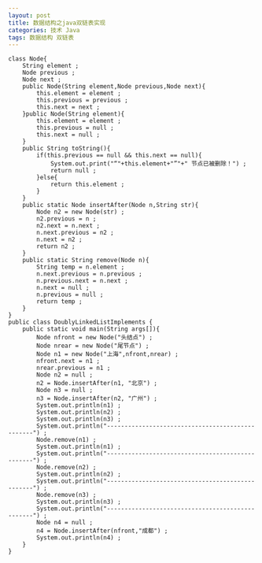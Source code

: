 ```yaml
---
layout: post
title: 数据结构之java双链表实现
categories: 技术 Java
tags: 数据结构 双链表
---
```


    class Node{
		String element ;
		Node previous ;
		Node next ;
		public Node(String element,Node previous,Node next){
			this.element = element ;
			this.previous = previous ;
			this.next = next ;
		}public Node(String element){
			this.element = element ;
			this.previous = null ;
			this.next = null ;
		}
		public String toString(){
			if(this.previous == null && this.next == null){
				System.out.print("“"+this.element+"”"+" 节点已被删除！") ;
				return null ;
			}else{
				return this.element ;
			}
		}
		public static Node insertAfter(Node n,String str){
			Node n2 = new Node(str) ;
			n2.previous = n ;
			n2.next = n.next ;
			n.next.previous = n2 ;
			n.next = n2 ;
			return n2 ;
		}
		public static String remove(Node n){
			String temp = n.element ;
			n.next.previous = n.previous ;
			n.previous.next = n.next ;
			n.next = null ;
			n.previous = null ;
			return temp ;
		}
    }
    public class DoublyLinkedListImplements {
		public static void main(String args[]){
			Node nfront = new Node("头结点") ;
			Node nrear = new Node("尾节点") ;
			Node n1 = new Node("上海",nfront,nrear) ;
			nfront.next = n1 ;
			nrear.previous = n1 ;
			Node n2 = null ;
			n2 = Node.insertAfter(n1, "北京") ;
			Node n3 = null ;
			n3 = Node.insertAfter(n2, "广州") ;
			System.out.println(n1) ;
			System.out.println(n2) ;
			System.out.println(n3) ;
			System.out.println("-------------------------------------------------") ;
			Node.remove(n1) ;
			System.out.println(n1) ;
			System.out.println("-------------------------------------------------") ;
			Node.remove(n2) ;
			System.out.println(n2) ;
			System.out.println("-------------------------------------------------") ;
			Node.remove(n3) ;
			System.out.println(n3) ;
			System.out.println("-------------------------------------------------") ;
			Node n4 = null ;
			n4 = Node.insertAfter(nfront,"成都") ;
			System.out.println(n4) ;
		}
    }

